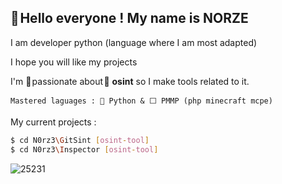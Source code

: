 ## **👋 Hello everyone !** My name is NORZE

I am developer python (language where I am most adapted)

I hope you will like my projects


I'm 💖 passionate about 🔎 __osint__ so I make tools related to it.
```
Mastered laguages : 🐍 Python & ⬜ PMMP (php minecraft mcpe)
```


My current projects :
```bash
$ cd N0rz3\GitSint [osint-tool]
$ cd N0rz3\Inspector [osint-tool]
```
![25231](https://user-images.githubusercontent.com/123885505/231832010-1acf40d0-6645-4608-b058-c5fd78203f89.png)
